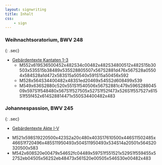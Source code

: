 ```yaml
---
layout: signwriting
title: Inhalt
css:
    - sign
---
```


<!--
https://www.signbank.org/signpuddle2.0/searchword.php
https://www.sutton-signwriting.io/signmaker
-->



<div class="parts">
<div class="part">

### Weihnachtsoratorium, BWV 248
{: .sec}

<div class="part-list">

- [Gebärdentexte Kantaten 1-3](wo/)
  + M552x619S36500452x482S34c00482x482S34800512x482S15b30503x535S15b38489x535S28805507x567S2881d476x567S28a05504x584S28a1d472x583S15a50540x591S15a50456x592
  + M528x564S34400482x483S1ed20469x545S2d608499x539
  + M549x636S2880c520x551S1f540506x567S2881c479x596S28804509x597S1f548480x567S1f527505x527S1f52f473x526S1f557527x615S1f55f452x614S28814471x550S34400482x483
</div>
</div>



<div class="parts">
<div class="part">

### Johannespassion, BWV 245
{: .sec}

<div class="part-list">

-  [Gebärdentexte Akte I-V](jp/)
  <!--+ M605x520S19220416x500S2a20c396x480S17610441x504S11502461x504S1f720495x504S11950519x493S11950545x493S14a20571x504S20320590x504-->
  + M521x598S19220500x423S2a20c480x403S17610500x446S11502485x466S1f720496x485S11950493x504S11950493x534S14a20501x564S20320500x583
  + M542x608S20e00479x546S2fc04489x597S1f551521x529S1f559455x527S2eb04505x562S2eb48473x561S20e00505x546S30e00482x483

</div>
</div>
</div>